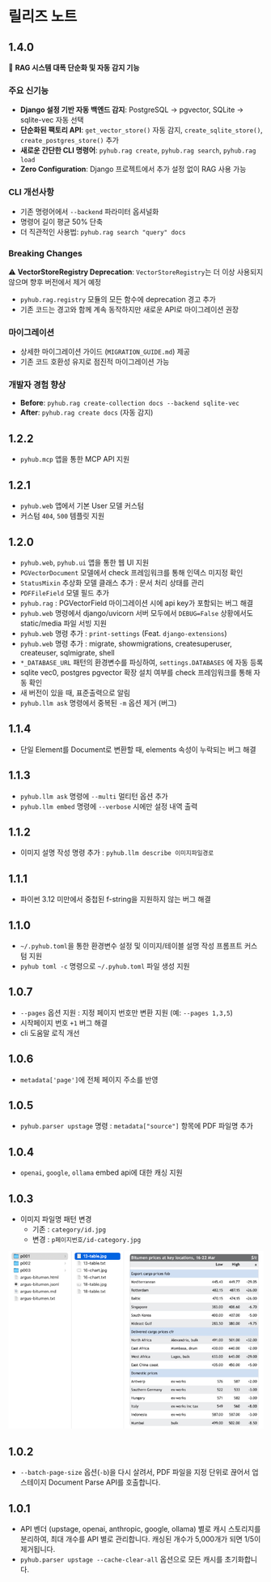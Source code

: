 # 릴리즈 노트

## 1.4.0

🚀 **RAG 시스템 대폭 단순화 및 자동 감지 기능**

### 주요 신기능
+ **Django 설정 기반 자동 백엔드 감지**: PostgreSQL → pgvector, SQLite → sqlite-vec 자동 선택
+ **단순화된 팩토리 API**: `get_vector_store()` 자동 감지, `create_sqlite_store()`, `create_postgres_store()` 추가
+ **새로운 간단한 CLI 명령어**: `pyhub.rag create`, `pyhub.rag search`, `pyhub.rag load`
+ **Zero Configuration**: Django 프로젝트에서 추가 설정 없이 RAG 사용 가능

### CLI 개선사항  
+ 기존 명령어에서 `--backend` 파라미터 옵셔널화
+ 명령어 길이 평균 50% 단축
+ 더 직관적인 사용법: `pyhub.rag search "query" docs`

### Breaking Changes
⚠️ **VectorStoreRegistry Deprecation**: `VectorStoreRegistry`는 더 이상 사용되지 않으며 향후 버전에서 제거 예정
+ `pyhub.rag.registry` 모듈의 모든 함수에 deprecation 경고 추가
+ 기존 코드는 경고와 함께 계속 동작하지만 새로운 API로 마이그레이션 권장

### 마이그레이션
+ 상세한 마이그레이션 가이드 (`MIGRATION_GUIDE.md`) 제공
+ 기존 코드 호환성 유지로 점진적 마이그레이션 가능

### 개발자 경험 향상
+ **Before**: `pyhub.rag create-collection docs --backend sqlite-vec`
+ **After**: `pyhub.rag create docs` (자동 감지)

## 1.2.2

+ `pyhub.mcp` 앱을 통한 MCP API 지원

## 1.2.1

+ `pyhub.web` 앱에서 기본 User 모델 커스텀
+ 커스텀 `404`, `500` 템플릿 지원

## 1.2.0

+ `pyhub.web`, `pyhub.ui` 앱을 통한 웹 UI 지원
+ `PGVectorDocument` 모델에서 check 프레임워크를 통해 인덱스 미지정 확인
+ `StatusMixin` 추상화 모델 클래스 추가 : 문서 처리 상태를 관리
+ `PDFFileField` 모델 필드 추가
+ `pyhub.rag` : PGVectorField 마이그레이션 시에 api key가 포함되는 버그 해결
+ `pyhub.web` 명령에서 django/uvicorn 서버 모두에서 `DEBUG=False` 상황에서도 static/media 파일 서빙 지원
+ `pyhub.web` 명령 추가 : `print-settings` (Feat. `django-extensions`)
+ `pyhub.web` 명령 추가 : migrate, showmigrations, createsuperuser, createuser, sqlmigrate, shell
+ `*_DATABASE_URL` 패턴의 환경변수를 파싱하여, `settings.DATABASES` 에 자동 등록
+ sqlite vec0, postgres pgvector 확장 설치 여부를 check 프레임워크를 통해 자동 확인
+ 새 버전이 있을 때, 표준출력으로 알림
+ `pyhub.llm ask` 명령에서 중복된 `-m` 옵션 제거 (버그)

## 1.1.4

+ 단일 Element를 Document로 변환할 때, elements 속성이 누락되는 버그 해결

## 1.1.3

+ `pyhub.llm ask` 명령에 `--multi` 멀티턴 옵션 추가
+ `pyhub.llm embed` 명령에 `--verbose` 시에만 설정 내역 출력

## 1.1.2

+ 이미지 설명 작성 명령 추가 : `pyhub.llm describe 이미지파일경로`

## 1.1.1

+ 파이썬 3.12 미만에서 중첩된 f-string을 지원하지 않는 버그 해결

## 1.1.0

+ `~/.pyhub.toml`을 통한 환경변수 설정 및 이미지/테이블 설명 작성 프롬프트 커스텀 지원
+ `pyhub toml -c` 명령으로 `~/.pyhub.toml` 파일 생성 지원

## 1.0.7

+ `--pages` 옵션 지원 : 지정 페이지 번호만 변환 지원 (예: `--pages 1,3,5`)
+ 시작페이지 번호 `+1` 버그 해결
+ cli 도움말 로직 개선

## 1.0.6

+ `metadata['page']`에 전체 페이지 주소를 반영

## 1.0.5

+ `pyhub.parser upstage` 명령 : `metadata["source"]` 항목에 PDF 파일명 추가

## 1.0.4

+ `openai`, `google`, `ollama` embed api에 대한 캐싱 지원

## 1.0.3

+ 이미지 파일명 패턴 변경
    - 기존 : `category/id.jpg`
    - 변경 : `p페이지번호/id-category.jpg`

![](./assets/1.0.3.png)

## 1.0.2

+ `--batch-page-size` 옵션(`-b`)을 다시 살려서, PDF 파일을 지정 단위로 끊어서 업스테이지 Document Parse API를 호출합니다.

## 1.0.1

+ API 벤더 (upstage, openai, anthropic, google, ollama) 별로 캐시 스토리지를 분리하여, 최대 개수를 API 별로 관리합니다.
  캐싱된 개수가 5,000개가 되면 1/5이 제거됩니다.
+ `pyhub.parser upstage --cache-clear-all` 옵션으로 모든 캐시를 초기화합니다.